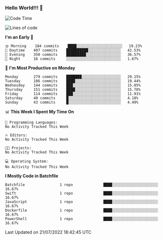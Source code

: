 ### Hello World!!! 👋

<!--
**kekotek/kekotek** is a ✨ _special_ ✨ repository because its `README.md` (this file) appears on your GitHub profile.

Here are some ideas to get you started:

- 🔭 I’m currently working on ...
- 🌱 I’m currently learning ...
- 👯 I’m looking to collaborate on ...
- 🤔 I’m looking for help with ...
- 💬 Ask me about ...
- 📫 How to reach me: ...
- 😄 Pronouns: ...
- ⚡ Fun fact: ...
-->

<!--START_SECTION:waka-->
![Code Time](http://img.shields.io/badge/Code%20Time-0%20secs-blue)

![Lines of code](https://img.shields.io/badge/From%20Hello%20World%20I%27ve%20Written-19%20Thousand%20lines%20of%20code-blue)

**I'm an Early 🐤** 

```text
🌞 Morning    184 commits    ████░░░░░░░░░░░░░░░░░░░░░   19.23% 
🌆 Daytime    407 commits    ██████████░░░░░░░░░░░░░░░   42.53% 
🌃 Evening    350 commits    █████████░░░░░░░░░░░░░░░░   36.57% 
🌙 Night      16 commits     ░░░░░░░░░░░░░░░░░░░░░░░░░   1.67%

```
📅 **I'm Most Productive on Monday** 

```text
Monday       279 commits    ███████░░░░░░░░░░░░░░░░░░   29.15% 
Tuesday      186 commits    ████░░░░░░░░░░░░░░░░░░░░░   19.44% 
Wednesday    144 commits    ███░░░░░░░░░░░░░░░░░░░░░░   15.05% 
Thursday     151 commits    ████░░░░░░░░░░░░░░░░░░░░░   15.78% 
Friday       114 commits    ███░░░░░░░░░░░░░░░░░░░░░░   11.91% 
Saturday     40 commits     █░░░░░░░░░░░░░░░░░░░░░░░░   4.18% 
Sunday       43 commits     █░░░░░░░░░░░░░░░░░░░░░░░░   4.49%

```


📊 **This Week I Spent My Time On** 

```text
💬 Programming Languages: 
No Activity Tracked This Week

🔥 Editors: 
No Activity Tracked This Week

🐱‍💻 Projects: 
No Activity Tracked This Week

💻 Operating System: 
No Activity Tracked This Week

```

**I Mostly Code in Batchfile** 

```text
Batchfile                1 repo              ████░░░░░░░░░░░░░░░░░░░░░   16.67% 
Swift                    1 repo              ████░░░░░░░░░░░░░░░░░░░░░   16.67% 
JavaScript               1 repo              ████░░░░░░░░░░░░░░░░░░░░░   16.67% 
Dockerfile               1 repo              ████░░░░░░░░░░░░░░░░░░░░░   16.67% 
PowerShell               1 repo              ████░░░░░░░░░░░░░░░░░░░░░   16.67%

```



 Last Updated on 21/07/2022 18:42:45 UTC
<!--END_SECTION:waka-->
